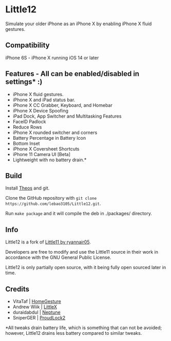 # Little12

Simulate your older iPhone as an iPhone X by enabling iPhone X fluid gestures.

## Compatibility

iPhone 6S - iPhone X running iOS 14 or later

## Features - All can be enabled/disabled in settings* :)
* iPhone X fluid gestures.
* iPhone X and iPad status bar.
* iPhone X CC Grabber, Keyboard, and Homebar
* iPhone X Device Spoofing
* iPad Dock, App Switcher and Multitasking Features
* FaceID Padlock
* Reduce Rows
* iPhone X rounded switcher and corners
* Battery Percentage in Battery Icon
* Bottom Inset
* iPhone X Coversheet Shortcuts 
* iPhone 11 Camera UI [Beta]
* Lightweight with no battery drain.*

## Build

Install [Theos](https://github.com/theos/theos) and git.

Clone the GitHub repository with `git clone https://github.com/lebao3105/Little12.git`.

Run `make package` and it will compile the deb in ./packages/ directory.

## Info
Little12 is a fork of [Little11 by ryannair05](https://github.com/ryannair05/Little11).

Developers are free to modify and use the Little11 source in their work in accordance with the GNU General Public License.

Little12 is only partially open source, with it being fully open sourced later in time.

## Credits
* VitaTaf | [HomeGesture](https://github.com/VitaTaf/HomeGesture)
* Andrew Wiik | [LittleX](https://github.com/andrewwiik/LittleX)
* duraidabdul | [Neptune](https://github.com/duraidabdul/Neptune)
* SniperGER |  [ProudLock2](https://github.com/SniperGER/ProudLock2) 
 

*All tweaks drain battery life, which is something that can not be avoided; however, Little12 drains less battery compared to similar tweaks.
